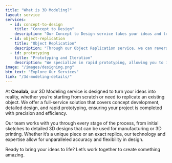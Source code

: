 ```yaml
---
title: "What is 3D Modeling?"
layout: service
services:
  - id: concept-to-design
    title: "Concept to Design"
    description: "Our Concept to Design service takes your ideas and transforms them into detailed 3D models. Whether you have a rough sketch or a fully developed idea, we collaborate closely with you to create accurate, high-quality 3D representations, bringing your vision to life."
  - id: object-replication
    title: "Object Replication"
    description: "Through our Object Replication service, we can reverse-engineer and digitally replicate existing objects. This is ideal for recreating legacy parts, creating spare components, or simply updating existing designs with modern digital modeling techniques."
  - id: prototyping
    title: "Prototyping and Iteration"
    description: "We specialize in rapid prototyping, allowing you to iterate on your designs quickly. Using state-of-the-art 3D printing technology, we turn your models into physical prototypes, enabling functional testing and real-time adjustments."
image: "/images/designing.png"
btn_text: "Explore Our Services"
link: "/3d-modeling-details/"
---
```

At **Crealab**, our 3D Modeling service is designed to turn your ideas into reality, whether you’re starting from scratch or need to replicate an existing object. We offer a full-service solution that covers concept development, detailed design, and rapid prototyping, ensuring your project is completed with precision and efficiency.

Our team works with you through every stage of the process, from initial sketches to detailed 3D designs that can be used for manufacturing or 3D printing. Whether it’s a unique piece or an exact replica, our technology and expertise allow for unparalleled accuracy and flexibility in design.

Ready to bring your ideas to life? Let’s work together to create something amazing.
